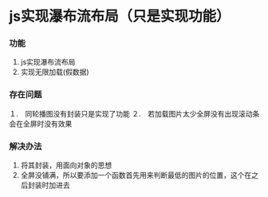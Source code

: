 # js实现瀑布流布局（只是实现功能）
### 功能
1. js实现瀑布流布局
2. 实现无限加载(假数据)
### 存在问题
１.　同轮播图没有封装只是实现了功能
２.　若加载图片太少全屏没有出现滚动条　会在全屏时没有效果
### 解决办法
1. 将其封装，用面向对象的思想
2. 全屏没铺满，所以要添加一个函数首先用来判断最低的图片的位置，这个在之后封装时加进去
